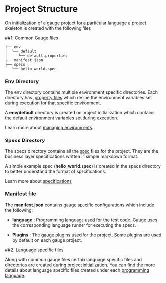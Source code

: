 # Project Structure

On initialization of a gauge project for a particular language a project skeleton is created with the following files

##1. Common Gauge files

````
├── env
│  └── default
│     └── default.properties
├── manifest.json
├── specs
   └── hello_world.spec
````
### Env Directory
The env directory contains multiple environment specific directories. Each directory has  [.property files](https://en.wikipedia.org/wiki/.properties) which define the environment variables set during execution for that specific environment.

A **env/default** directory is created on project initialization which contains the default environment variables set during execution.

Learn more about [managing environments](managing_environments/README.md).

### Specs Directory

The specs directory contains all the [spec](specifications/README.md) files for the project. They are the business layer specifications written in simple markdown format.

A simple example spec (**hello_world.spec**)  is created in the specs directory to better understand the format of specifications.

Learn more about [specifications](specifications/README.md)

### Manifest file
The **manifest.json** contains gauge specific configurations which include the following:

* **language** : Programming language used for the test code. Gauge uses the corresponding language runner for executing the specs.

* **Plugins** : The gauge plugins used for the project. Some plugins are used by default on each gauge project.


##2. Language specific files

Along with common gauge files certain language specific files and directories are created during project [initialization](initialization.md). You can find the more details about language specific files created under each [programming language](test_code/README.md).
